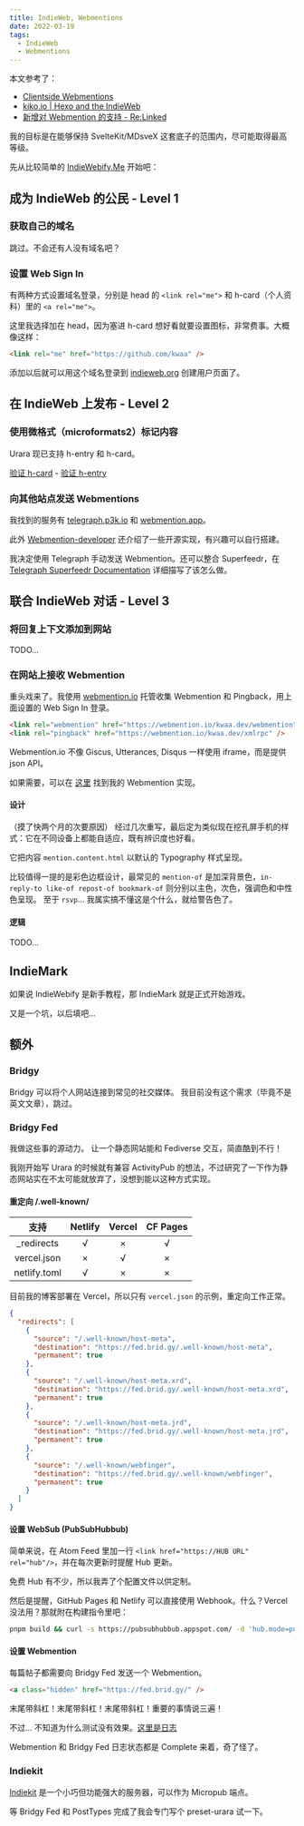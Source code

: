 ```yaml
---
title: IndieWeb, Webmentions
date: 2022-03-19
tags:
  - IndieWeb
  - Webmentions
---
```


本文参考了：

- [Clientside Webmentions](https://www.swyx.io/clientside-webmentions/)
- [kiko.io | Hexo and the IndieWeb](https://kiko.io/post/Hexo-and-the-IndieWeb/)
- [新增对 Webmention 的支持 - Re:Linked](https://blog.outv.im/2021/webmention/)

我的目标是在能够保持 SvelteKit/MDsveX 这套底子的范围内，尽可能取得最高等级。

先从比较简单的 [IndieWebify.Me](https://indiewebify.me/) 开始吧：

## 成为 IndieWeb 的公民 - Level 1

### 获取自己的域名

跳过。不会还有人没有域名吧？

### 设置 Web Sign In

有两种方式设置域名登录，分别是 head 的 `<link rel="me">` 和 h-card（个人资料）里的 `<a rel="me">`。

这里我选择加在 head，因为塞进 h-card 想好看就要设置图标，非常费事。大概像这样：

```html
<link rel="me" href="https://github.com/kwaa" />
```

添加以后就可以用这个域名登录到 [indieweb.org](https://indieweb.org/) 创建用户页面了。

## 在 IndieWeb 上发布 - Level 2

### 使用微格式（microformats2）标记内容

Urara 现已支持 h-entry 和 h-card。

[验证 h-card](https://indiewebify.me/validate-h-card/?url=https%3A%2F%2Fkwaa.dev%2F) - [验证 h-entry](https://indiewebify.me/validate-h-entry/?url=https%3A%2F%2Fkwaa.dev%2Findieweb)

### 向其他站点发送 Webmentions

我找到的服务有 [telegraph.p3k.io](https://telegraph.p3k.io) 和 [webmention.app](https://webmention.app/)。

此外 [Webmention-developer](https://indieweb.org/Webmention-developer#Sending) 还介绍了一些开源实现，有兴趣可以自行搭建。

我决定使用 Telegraph 手动发送 Webmention。还可以整合 Superfeedr，在 [Telegraph Superfeedr Documentation](https://telegraph.p3k.io/superfeedr) 详细描写了该怎么做。

## 联合 IndieWeb 对话 - Level 3

### 将回复上下文添加到网站

TODO...

### 在网站上接收 Webmention

重头戏来了。我使用 [webmention.io](https://webmention.io/) 托管收集 Webmention 和 Pingback，用上面设置的 Web Sign In 登录。

```html
<link rel="webmention" href="https://webmention.io/kwaa.dev/webmention" />
<link rel="pingback" href="https://webmention.io/kwaa.dev/xmlrpc" />
```

Webmention.io 不像 Giscus, Utterances, Disqus 一样使用 iframe，而是提供 json API。

如果需要，可以在 [这里](https://github.com/kwaa/blog/blob/main/src/lib/components/comments/webmention.svelte) 找到我的 Webmention 实现。

#### 设计

（摸了快两个月的次要原因）
经过几次重写，最后定为类似现在挖孔屏手机的样式：它在不同设备上都能自适应，既有辨识度也好看。

它把内容 `mention.content.html` 以默认的 Typography 样式呈现。

比较值得一提的是彩色边框设计，最常见的 `mention-of` 是加深背景色，`in-reply-to like-of repost-of bookmark-of` 则分别以主色，次色，强调色和中性色呈现。
至于 `rsvp`... 我属实搞不懂这是个什么，就给警告色了。

#### 逻辑

TODO...

## IndieMark

如果说 IndieWebify 是新手教程，那 IndieMark 就是正式开始游戏。

又是一个坑，以后填吧...

## 额外

### Bridgy

Bridgy 可以将个人网站连接到常见的社交媒体。
我目前没有这个需求（毕竟不是英文文章），跳过。

### Bridgy Fed

我做这些事的源动力。
让一个静态网站能和 Fediverse 交互，简直酷到不行！

我刚开始写 Urara 的时候就有兼容 ActivityPub 的想法，不过研究了一下作为静态网站实在不太可能就放弃了，没想到能以这种方式实现。

#### 重定向 /.well-known/

|     支持     | Netlify | Vercel | CF Pages |
| :----------: | :-----: | :----: | :------: |
| \_redirects  |    √    |   ×    |    √     |
| vercel.json  |    ×    |   √    |    ×     |
| netlify.toml |    √    |   ×    |    ×     |

目前我的博客部署在 Vercel，所以只有 `vercel.json` 的示例，重定向工作正常。

```json
{
  "redirects": [
    {
      "source": "/.well-known/host-meta",
      "destination": "https://fed.brid.gy/.well-known/host-meta",
      "permanent": true
    },
    {
      "source": "/.well-known/host-meta.xrd",
      "destination": "https://fed.brid.gy/.well-known/host-meta.xrd",
      "permanent": true
    },
    {
      "source": "/.well-known/host-meta.jrd",
      "destination": "https://fed.brid.gy/.well-known/host-meta.jrd",
      "permanent": true
    },
    {
      "source": "/.well-known/webfinger",
      "destination": "https://fed.brid.gy/.well-known/webfinger",
      "permanent": true
    }
  ]
}
```

#### 设置 WebSub (PubSubHubbub)

简单来说，在 Atom Feed 里加一行 `<link href="https://HUB URL" rel="hub"/>`，并在每次更新时提醒 Hub 更新。

免费 Hub 有不少，所以我弄了个配置文件以供定制。

然后是提醒，GitHub Pages 和 Netlify 可以直接使用 Webhook。什么？Vercel 没法用？那就附在构建指令里吧：

```bash
pnpm build && curl -s https://pubsubhubbub.appspot.com/ -d 'hub.mode=publish&hub.url=https://kwaa.dev/atom.xml' -X POST
```

#### 设置 Webmention

每篇帖子都需要向 Bridgy Fed 发送一个 Webmention。

```html
<a class="hidden" href="https://fed.brid.gy/" />
```

末尾带斜杠！末尾带斜杠！末尾带斜杠！重要的事情说三遍！

不过... 不知道为什么测试没有效果。[这里是日志](https://fed.brid.gy/log?key=https%3A%2F%2Fkwaa.dev%2Findieweb+https%3A%2F%2Fme.kwaa.moe%2Fobjects%2Fd659b5c8-9c08-4bc7-be09-310d8da5d303&start_time=1647685451)

Webmention 和 Bridgy Fed 日志状态都是 Complete 来着，奇了怪了。

### Indiekit

[Indiekit](https://github.com/getindiekit/indiekit) 是一个小巧但功能强大的服务器，可以作为 Micropub 端点。

等 Bridgy Fed 和 PostTypes 完成了我会专门写个 preset-urara 试一下。

<!-- ## IndieMark - 分数

> 使用 [Indiemark Score calculator](https://aaronjorbin.github.io/indiemark-score/) 计算

截至最后一次更新，本博客的 IndieMark 分数为：**待更新** -->
